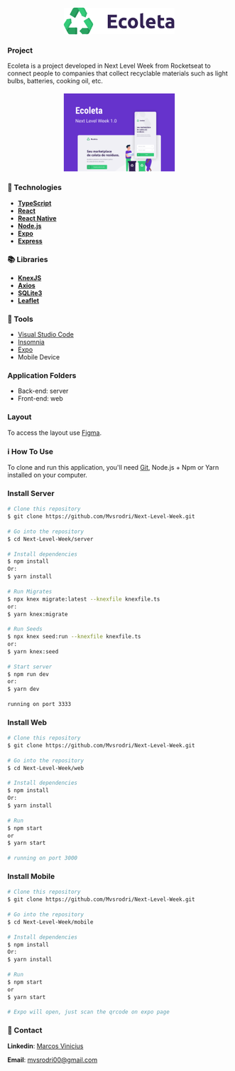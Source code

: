 <h4 align="center">

<img src="web/src/assets/logo.svg" width="250px" />
</h4>

### Project

Ecoleta is a project developed in Next Level Week from Rocketseat to connect people to companies that collect recyclable materials such as light bulbs, batteries, cooking oil, etc.
<h4 align="center">
    <img src="./assets/Ecoleta.png" width="250px" />
</h4>

### 🚀 Technologies

- [**TypeScript**](https://www.typescriptlang.org/)
- [**React**](https://pt-br.reactjs.org/) 
- [**React Native**](https://reactnative.dev/) 
- [**Node.js**](https://nodejs.org/en/)
- [**Expo**](https://expo.io/)
- [**Express**](https://expressjs.com/pt-br/)

### 📚 Libraries

 - [**KnexJS**](http://knexjs.org/)
 - [**Axios**](https://github.com/axios/axios)
 - [**SQLite3**](https://www.sqlite.org/index.html)
 - [**Leaflet**](https://leafletjs.com/)

### :hammer: Tools

- [Visual Studio Code](https://code.visualstudio.com/)
- [Insomnia](https://insomnia.rest/download/)
- [Expo](https://expo.io/tools)
- Mobile Device

### Application Folders
- Back-end: server
- Front-end: web

### Layout

To access the layout use [Figma](https://www.figma.com/file/9TlOcj6l7D05fZhU12xWT3/Ecoleta-(Booster)?node-id=0%3A1).

### :information_source: How To Use

To clone and run this application, you'll need [Git](https://git-scm.com), Node.js + Npm or Yarn installed on your computer.


### Install Server

```bash
# Clone this repository
$ git clone https://github.com/Mvsrodri/Next-Level-Week.git

# Go into the repository
$ cd Next-Level-Week/server

# Install dependencies
$ npm install
Or:
$ yarn install

# Run Migrates
$ npx knex migrate:latest --knexfile knexfile.ts
or:
$ yarn knex:migrate

# Run Seeds
$ npx knex seed:run --knexfile knexfile.ts
or:
$ yarn knex:seed

# Start server
$ npm run dev
or:
$ yarn dev

running on port 3333
```
### Install Web

```bash
# Clone this repository
$ git clone https://github.com/Mvsrodri/Next-Level-Week.git

# Go into the repository
$ cd Next-Level-Week/web

# Install dependencies
$ npm install
Or:
$ yarn install

# Run
$ npm start
or
$ yarn start

# running on port 3000
```

### Install Mobile

```bash
# Clone this repository
$ git clone https://github.com/Mvsrodri/Next-Level-Week.git

# Go into the repository
$ cd Next-Level-Week/mobile

# Install dependencies
$ npm install
Or:
$ yarn install

# Run
$ npm start
or
$ yarn start

# Expo will open, just scan the qrcode on expo page

```

### :speech_balloon: Contact

**Linkedin**: [Marcos Vinicius](https://www.linkedin.com/in/marcos-vinicius-dos-santos-rodrigues-1a2b39195/)

**Email**: mvsrodri00@gmail.com
